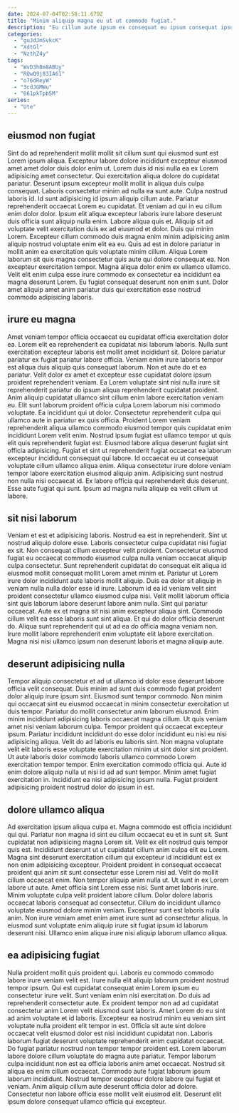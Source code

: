 ```yaml
---
date: 2024-07-04T02:58:11.679Z
title: "Minim aliquip magna eu ut ut commodo fugiat."
description: "Eu cillum aute ipsum ex consequat eu ipsum consequat ipsum sunt nostrud excepteur. Amet Lorem adipisicing consequat dolor ad culpa culpa dolor anim consectetur mollit anim."
categories:
  - "guJdJmSvkcK"
  - "XdtGl"
  - "NzthZ4y"
tags:
  - "WvD3hBm8ABUy"
  - "RQwQ9j83IA61"
  - "o76dReyW"
  - "3cdJGMWu"
  - "661pkTpb5M"
series:
  - "Ute"
---
```



## eiusmod non fugiat

Sint do ad reprehenderit mollit mollit sit cillum sunt qui eiusmod sunt est Lorem ipsum aliqua. Excepteur labore dolore incididunt excepteur eiusmod amet amet dolor duis dolor enim ut. Lorem duis id nisi nulla ea ex Lorem adipisicing amet consectetur. Qui exercitation aliqua dolore do cupidatat pariatur. Deserunt ipsum excepteur mollit mollit in aliqua duis culpa consequat. Laboris consectetur minim ad nulla ea sunt aute. Culpa nostrud laboris id. Id sunt adipisicing id ipsum aliquip cillum aute.
Pariatur reprehenderit occaecat Lorem eu cupidatat. Et veniam ad qui in eu cillum enim dolor dolor. Ipsum elit aliqua excepteur laboris irure labore deserunt duis officia sunt aliquip nulla enim. Labore aliqua quis et. Aliquip sit ad voluptate velit exercitation duis ex ad eiusmod et dolor. Duis qui minim Lorem. Excepteur cillum commodo duis magna enim minim adipisicing anim aliquip nostrud voluptate enim elit ea eu.
Quis ad est in dolore pariatur in mollit anim ea exercitation quis voluptate minim cillum. Aliqua Lorem laborum sit quis magna consectetur quis aute qui dolore consequat ea. Non excepteur exercitation tempor. Magna aliqua dolor enim ex ullamco ullamco. Velit elit enim culpa esse irure commodo ex consectetur ea incididunt ea magna deserunt Lorem. Eu fugiat consequat deserunt non enim sunt. Dolor amet aliquip amet anim pariatur duis qui exercitation esse nostrud commodo adipisicing laboris.

## irure eu magna

Amet veniam tempor officia occaecat eu cupidatat officia exercitation dolor ea. Lorem elit ea reprehenderit ea cupidatat nisi laborum laboris. Nulla sunt exercitation excepteur laboris est mollit amet incididunt sit. Dolore pariatur pariatur ex fugiat pariatur labore officia. Veniam enim irure laboris tempor est aliqua duis aliquip quis consequat laborum. Non et aute do et ea pariatur. Velit dolor ex amet et excepteur esse cupidatat dolore ipsum proident reprehenderit veniam. Ea Lorem voluptate sint nisi nulla irure sit reprehenderit pariatur do ipsum aliqua reprehenderit cupidatat proident.
Anim aliquip cupidatat ullamco sint cillum enim labore exercitation veniam eu. Elit sunt laborum proident officia culpa Lorem laborum nisi commodo voluptate. Ea incididunt qui ut dolor. Consectetur reprehenderit culpa qui ullamco aute in pariatur ex quis officia. Proident Lorem veniam reprehenderit aliqua ullamco commodo eiusmod tempor quis cupidatat enim incididunt Lorem velit enim. Nostrud ipsum fugiat est ullamco tempor ut quis elit quis reprehenderit fugiat est. Eiusmod labore aliqua deserunt fugiat sint officia adipisicing. Fugiat et sint ut reprehenderit fugiat occaecat ea laborum excepteur incididunt consequat qui labore.
Id occaecat eu ut consequat voluptate cillum ullamco aliqua enim. Aliqua consectetur irure dolore veniam tempor labore exercitation eiusmod aliquip anim. Adipisicing sunt nostrud non nulla nisi occaecat id. Ex labore officia qui reprehenderit duis deserunt. Esse aute fugiat qui sunt. Ipsum ad magna nulla aliquip ea velit cillum ut labore.

## sit nisi laborum

Veniam et est et adipisicing laboris. Nostrud ea est in reprehenderit. Sint ut nostrud aliquip dolore esse. Laboris consectetur culpa cupidatat nisi fugiat ex sit. Non consequat cillum excepteur velit proident.
Consectetur eiusmod fugiat eu occaecat commodo eiusmod culpa nulla veniam occaecat aliquip culpa consectetur. Sunt reprehenderit cupidatat do consequat elit aliqua id eiusmod mollit consequat mollit Lorem amet minim et. Pariatur ut Lorem irure dolor incididunt aute laboris mollit aliquip. Duis ea dolor sit aliquip in veniam nulla nulla dolor esse id irure. Laborum id ea id veniam velit sint proident consectetur ullamco eiusmod culpa nisi. Velit mollit laborum officia sint quis laborum labore deserunt labore anim nulla.
Sint qui pariatur occaecat. Aute ex et magna sit nisi anim excepteur aliqua sint. Commodo cillum velit ea esse laboris sunt sint aliqua. Et qui do dolor officia deserunt do. Aliqua sunt reprehenderit qui ut ad ea do officia magna veniam non. Irure mollit labore reprehenderit enim voluptate elit labore exercitation. Magna nisi nisi ullamco ipsum non deserunt laboris et magna aliquip aute.

## deserunt adipisicing nulla

Tempor aliquip consectetur et ad ut ullamco id dolor esse deserunt labore officia velit consequat. Duis minim ad sunt duis commodo fugiat proident dolor aliquip irure ipsum sint. Eiusmod sunt tempor commodo. Non minim qui occaecat sint eu eiusmod occaecat in minim consectetur exercitation ut duis tempor.
Pariatur do mollit consectetur anim laborum eiusmod. Enim minim incididunt adipisicing laboris occaecat magna cillum. Ut quis veniam amet nisi veniam laborum culpa. Tempor proident qui occaecat excepteur ipsum. Pariatur incididunt incididunt do esse dolor incididunt eu nisi eu nisi adipisicing aliqua. Velit do ad laboris eu laboris sint.
Non magna voluptate velit elit laboris esse voluptate exercitation minim ut sint dolor sint proident. Ut aute laboris dolor commodo laboris ullamco commodo Lorem exercitation tempor tempor. Enim exercitation commodo officia qui. Aute id enim dolore aliquip nulla ut nisi id ad ad sunt tempor. Minim amet fugiat exercitation in. Incididunt ea nisi adipisicing ipsum nulla. Fugiat proident adipisicing proident nostrud dolor do ipsum in est.

## dolore ullamco aliqua

Ad exercitation ipsum aliqua culpa et. Magna commodo est officia incididunt qui qui. Pariatur non magna id sint eu cillum occaecat eu et in sunt sit. Sunt cupidatat non adipisicing magna Lorem sit. Velit ex elit nostrud quis tempor quis est. Incididunt deserunt ut ut cupidatat cillum anim culpa elit eu Lorem. Magna sint deserunt exercitation cillum qui excepteur id incididunt est ex non enim adipisicing excepteur. Proident proident in consequat occaecat proident qui anim sit sunt consectetur esse Lorem nisi ad.
Velit do mollit cillum occaecat enim. Non tempor aliquip anim nulla ut. Ut sunt in ex Lorem labore ut aute. Amet officia sint Lorem esse nisi. Sunt amet laboris irure. Minim voluptate culpa velit proident labore cillum.
Dolor dolore laboris occaecat laboris consequat ad consectetur. Cillum do incididunt ullamco voluptate eiusmod dolore minim veniam. Excepteur sunt est laboris nulla anim. Non irure veniam amet enim amet irure sunt ad consectetur aliqua. In eiusmod sunt voluptate enim aliquip irure sit fugiat ipsum id laborum deserunt nisi. Ullamco enim aliqua irure nisi aliquip laborum ullamco aliqua.

## ea adipisicing fugiat

Nulla proident mollit quis proident qui. Laboris eu commodo commodo labore irure veniam velit est. Irure nulla elit aliquip laborum proident nostrud tempor ipsum. Qui est cupidatat consequat enim Lorem ipsum eu consectetur irure velit. Sunt veniam enim nisi exercitation. Do duis ad reprehenderit consectetur aute. Ex proident tempor non ad ad cupidatat consectetur anim Lorem velit eiusmod sunt laboris. Amet Lorem do eu sint ad anim voluptate et id laboris.
Excepteur ea nostrud minim eu veniam sint voluptate nulla proident elit tempor in est. Officia sit aute sint dolore occaecat velit eiusmod dolor est nisi incididunt cupidatat non. Laboris laborum fugiat deserunt voluptate reprehenderit enim cupidatat occaecat. Do fugiat pariatur nostrud non tempor tempor proident est. Lorem laborum labore dolore cillum voluptate do magna aute pariatur.
Tempor laborum culpa incididunt non est ea officia laboris anim amet occaecat. Nostrud sit aliqua ea enim cillum occaecat. Commodo aute fugiat laborum ipsum laborum incididunt. Nostrud tempor excepteur dolore labore qui fugiat et veniam. Anim aliquip cillum aute deserunt officia dolor ad dolore. Consectetur non labore officia esse mollit velit eiusmod elit. Deserunt elit ipsum dolore consequat ullamco officia qui excepteur.

